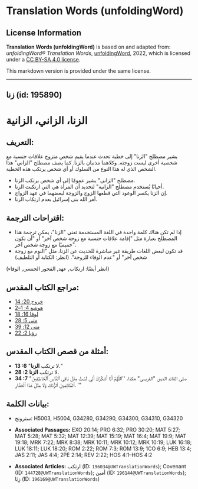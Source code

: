 # Translation Words (unfoldingWord)

## License Information

**Translation Words (unfoldingWord)** is based on and adapted from: _unfoldingWord® Translation Words_, [unfoldingWord](https://unfoldingword.org/utw), 2022, which is licensed under a [CC BY-SA 4.0 license](https://creativecommons.org/licenses/by-sa/4.0/legalcode.en).

This markdown version is provided under the same license.



--------------------------------

## زنا (id: 195890)

الزنا، الزاني، الزانية
======================

التعريف:
--------

يشير مصطلح "الزنا" إلى خطية تحدث عندما يقيم شخص متزوج علاقات جنسية مع شخصية أخرى ليست زوجته. وكلاهما مذنبان بالزنا. كما يصف مصطلح "الزاني" هذا الشخص الذي له هذا النوع من السلوك أو أي شخص يرتكب هذه الخطية.

* مصطلح "الزاني" يشير عمومًا إلى أي شخص يرتكب الزنا.
* أحيانًا يُستخدم مصطلح "الزانية" لتحديد أن المرأة هي التي ارتكبت الزنا.
* إن الزنا يكسر الوعود التي قطعها الزوج والزوجة لبعضهما في عهد الزواج.
* أمر الله بني إسرائيل بعدم ارتكاب الزنا.

اقتراحات الترجمة:
-----------------

* إذا لم تكن هناك كلمة واحدة في اللغة المستخدمة تعني "الزنا"، يمكن ترجمة هذا المصطلح بعبارة مثل "إقامة علاقات جنسية مع زوجة شخص آخر" أو "أن تكون حميميًا مع زوجة شخص آخر".
* قد تكون لبعض اللغات طريقة غير مباشرة للحديث عن الزنا، مثل "النوم مع زوجة شخص آخر" أو "عدم الوفاء للزوجة". (انظر: الكناية أو التلطيف)

(انظر أيضًا: ارتكاب, عهد, الفجور الجنسي, الوفاء)

مراجع الكتاب المقدس:
--------------------

* [خروج 20: 14](https://ref.ly/Exod20:14)
* [هوشع 4: 1–2](https://ref.ly/Hos4:1-Hos4:2)
* [لوقا 16: 18](https://ref.ly/Luke16:18)
* [متى 5: 28](https://ref.ly/Matt5:28)
* [متى 12: 39](https://ref.ly/Matt12:39)
* [رؤيا 2: 22](https://ref.ly/Rev2:22)

أمثلة من قصص الكتاب المقدس:
---------------------------

* **13 :6** "لا ترتكب **الزنا**."
* **28 :2** لا ترتكب **الزنا**.
* **34 :7** "صلى القائد الديني "الفريسي" هكذا، ''اَللَّهُمَّ أَنَا أَشْكُرُكَ أَنِّي لَسْتُ مِثْلَ بَاقِي ٱلنَّاسِ ٱلْخَاطِفِينَ ٱلظَّالِمِينَ ٱلزُّنَاةِ، وَلَا مِثْلَ هَذَا ٱلْعَشَّارِ. '"

بيانات الكلمة:
--------------

* سترونج: H5003, H5004, G34280, G34290, G34300, G34310, G34320

* **Associated Passages:** EXO 20:14; PRO 6:32; PRO 30:20; MAT 5:27; MAT 5:28; MAT 5:32; MAT 12:39; MAT 15:19; MAT 16:4; MAT 19:9; MAT 19:18; MRK 7:22; MRK 8:38; MRK 10:11; MRK 10:12; MRK 10:19; LUK 16:18; LUK 18:11; LUK 18:20; ROM 2:22; ROM 7:3; ROM 13:9; 1CO 6:9; HEB 13:4; JAS 2:11; JAS 4:4; 2PE 2:14; REV 2:22; HOS 4:1–HOS 4:2
* **Associated Articles:** ارتكب (ID: `196034@UWTranslationWords`); Covenant (ID: `144728@UWTranslationWords`); أمين (ID: `196144@UWTranslationWords`); زِنَا (ID: `196169@UWTranslationWords`)

